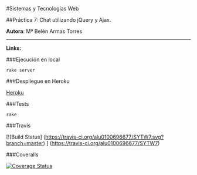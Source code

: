 #Sistemas y Tecnologías Web

##Práctica 7: Chat utilizando jQuery y Ajax.

**Autora**: Mª Belén Armas Torres

-------------------------------------------------

**Links:**

###Ejecución en local

`rake server`

###Despliegue en Heroku

[Heroku](https://sytw-chat.herokuapp.com/)

###Tests

`rake`

###Travis

[![Build Status] (https://travis-ci.org/alu0100696677/SYTW7.svg?branch=master) ] (https://travis-ci.org/alu0100696677/SYTW7)

###Coveralls

[![Coverage Status](https://img.shields.io/coveralls/alu0100696677/SYTW7.svg)](https://coveralls.io/r/alu0100696677/SYTW7)
